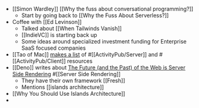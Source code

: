 - [[Simon Wardley]] [[Why the fuss about conversational programming?]]
	- Start by going back to [[Why the Fuss About Serverless?]]
- Coffee with [[Ed Levinson]]
	- Talked about [[When Tailwinds Vanish]]
	- [[IndieVC]] is starting back up
	- Some ideas around specialized investment funding for Enterprise SaaS focused companies
- [[Tao of Mac]] [makes a list](https://taoofmac.com/space/protocols/activitypub) of #[[ActivityPub/Server]] and #[[ActivityPub/Client]] resources
- [[Deno]] writes about [The Future (and the Past) of the Web is Server Side Rendering](https://deno.com/blog/the-future-and-past-is-server-side-rendering) #[[Server Side Rendering]]
	- They have their own framework [[Fresh]]
	- Mentions [[islands architecture]]
- [[Why You Should Use Islands Architecture]]
-